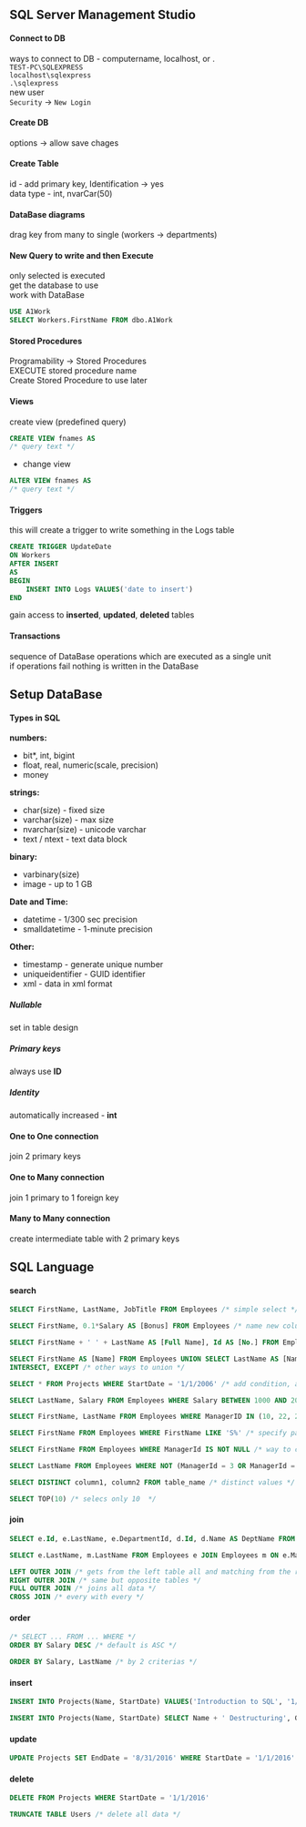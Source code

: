 ## SQL Server Management Studio
#### Connect to DB
ways to connect to DB - computername, localhost, or .  
`TEST-PC\SQLEXPRESS`   
`localhost\sqlexpress`  
`.\sqlexpress`  
new user  
`Security` -> `New Login`

#### Create DB
options -> allow save chages

#### Create Table
id - add primary key, Identification -> yes  
data type - int, nvarCar(50)

#### DataBase diagrams 
drag key from many to single (workers -> departments)

#### New Query to write and then Execute
only selected is executed  
get the database to use  
work with DataBase   
```sql
USE A1Work
SELECT Workers.FirstName FROM dbo.A1Work
```

#### Stored Procedures
Programability -> Stored Procedures  
EXECUTE stored procedure name  
Create Stored Procedure to use later  

#### Views
create view (predefined query)   
```sql
CREATE VIEW fnames AS
/* query text */
```
- change view   
```sql
ALTER VIEW fnames AS
/* query text */
```

#### Triggers
this will create a trigger to write something in the Logs table   
```sql
CREATE TRIGGER UpdateDate
ON Workers
AFTER INSERT
AS
BEGIN
    INSERT INTO Logs VALUES('date to insert')
END
```
gain access to **inserted**, **updated**, **deleted** tables

#### Transactions
sequence of DataBase operations which are executed as a single unit  
if operations fail nothing is written in the DataBase  

## Setup DataBase

#### Types in SQL
**numbers:**  
- bit*, int, bigint
- float, real, numeric(scale, precision)
- money

**strings:** 
- char(size) - fixed size
- varchar(size) - max size
- nvarchar(size) - unicode varchar
- text / ntext - text data block

**binary:**
- varbinary(size)
- image - up to 1 GB

**Date and Time:**  
- datetime - 1/300 sec precision
- smalldatetime - 1-minute precision

**Other:**  
- timestamp - generate unique number
- uniqueidentifier - GUID identifier
- xml - data in xml format

##### Nullable
set in table design

##### Primary keys
always use **ID**

##### Identity
automatically increased - **int**

#### One to One connection
join 2 primary keys

#### One to Many connection
join 1 primary to 1 foreign key

#### Many to Many connection
create intermediate table with 2 primary keys

## SQL Language

#### search
```sql
SELECT FirstName, LastName, JobTitle FROM Employees /* simple select */

SELECT FirstName, 0.1*Salary AS [Bonus] FROM Employees /* name new column */

SELECT FirstName + ' ' + LastName AS [Full Name], Id AS [No.] FROM Employees /* join column names */

SELECT FirstName AS [Name] FROM Employees UNION SELECT LastName AS [Name] FROM Employees /* all in one column */
INTERSECT, EXCEPT /* other ways to union */

SELECT * FROM Projects WHERE StartDate = '1/1/2006' /* add condition, always with update and delete */

SELECT LastName, Salary FROM Employees WHERE Salary BETWEEN 1000 AND 2000 /* between, we have NOT, AND, OR */

SELECT FirstName, LastName FROM Employees WHERE ManagerID IN (10, 22, 23) /* filter by ManagerId */

SELECT FirstName FROM Employees WHERE FirstName LIKE 'S%' /* specify pattern %-0 or more chars, _ means one char */

SELECT FirstName FROM Employees WHERE ManagerId IS NOT NULL /* way to check null */ 

SELECT LastName FROM Employees WHERE NOT (ManagerId = 3 OR ManagerId = 4) AND (Salary >= 1000) /* more complex where filter */

SELECT DISTINCT column1, column2 FROM table_name /* distinct values */

SELECT TOP(10) /* selecs only 10  */
```

#### join
```sql
SELECT e.Id, e.LastName, e.DepartmentId, d.Id, d.Name AS DeptName FROM Employees e INNER JOIN Departments d ON e.DepartmentId = d.Id  /* default is INNER */

SELECT e.LastName, m.LastName FROM Employees e JOIN Employees m ON e.ManagerId = m.Id /* join a table with itself */

LEFT OUTER JOIN /* gets from the left table all and matching from the right */
RIGHT OUTER JOIN /* same but opposite tables */
FULL OUTER JOIN /* joins all data */
CROSS JOIN /* every with every */
```

#### order
```sql
/* SELECT ... FROM ... WHERE */
ORDER BY Salary DESC /* default is ASC */

ORDER BY Salary, LastName /* by 2 criterias */
```

#### insert
```sql
INSERT INTO Projects(Name, StartDate) VALUES('Introduction to SQL', '1/1/2016') /* ako podredbata ne e dadena se podrejdat pored */

INSERT INTO Projects(Name, StartDate) SELECT Name + ' Destructuring', GETDATE() FROM Employees /* select something and insert */
```

#### update
```sql
UPDATE Projects SET EndDate = '8/31/2016' WHERE StartDate = '1/1/2016' /* dont forget WHERE */
```

#### delete
```sql
DELETE FROM Projects WHERE StartDate = '1/1/2016'

TRUNCATE TABLE Users /* delete all data */
```